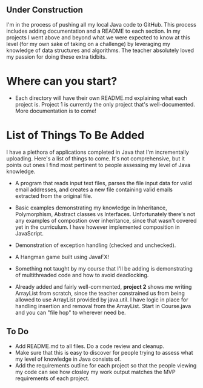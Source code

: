 ## Under Construction
I'm in the process of pushing all my local Java code to GitHub. This process includes adding documentation and a README to each section. In my projects I went above and beyond what we were expected to know at this level (for my own sake of taking on a challenge) by leveraging my knowledge of data structures and algorithms. The teacher absolutely loved my passion for doing these extra tidbits.

# Where can you start?
* Each directory will have their own README.md explaining what each project is. Project 1 is currently the only project that's well-documented. More documentation is to come!

# List of Things To Be Added
I have a plethora of applications completed in Java that I'm incrementally uploading. Here's a list of things to come. It's not comprehensive, but it points out ones I find most pertinent to people assessing my level of Java knowledge.

* A program that reads input text files, parses the file input data for valid email addresses, and creates a new file containing valid emails extracted from the original file.
  
* Basic examples demonstrating my knowledge in Inheritance, Polymorphism, Abstract classes vs Interfaces. Unfortunately there's not any examples of compostion over inheritance, since that wasn't covered yet in the curriculum. I have however implemented composition in JavaScript.

* Demonstration of exception handling (checked and unchecked).

* A Hangman game built using JavaFX!

* Something not taught by my course that I'll be adding is demonstrating of multithreaded code and how to avoid deadlocking.
  
* Already added and fairly well-commented, **project 2** shows me writing ArrayList from scratch, since the teacher constrained us from being allowed to use ArrayList provided by java.util. I have logic in place for handling insertion and removal from the ArrayList. Start in Course.java and you can "file hop" to wherever need be.

## To Do
* Add README.md to all files. Do a code review and cleanup.
* Make sure that this is easy to discover for people trying to assess what my level of knowledge in Java consists of.
* Add the requirements outline for each project so that the people viewing my code can see how closley my work output matches the MVP requirements of each project.

